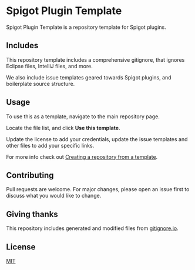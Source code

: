 # Spigot Plugin Template

Spigot Plugin Template is a repository template for Spigot plugins.

## Includes

This repository template includes a comprehensive gitignore, that ignores Eclipse files, IntelliJ files, and more.

We also include issue templates geared towards Spigot plugins, and boilerplate source structure.

## Usage

To use this as a template, navigate to the main repository page.

Locate the file list, and click **Use this template**.

Update the license to add your credentials, update the issue templates and other files to add your specific links.

For more info check out [Creating a repository from a template](https://help.github.com/en/github/creating-cloning-and-archiving-repositories/creating-a-repository-from-a-template).

## Contributing
Pull requests are welcome. For major changes, please open an issue first to discuss what you would like to change.

## Giving thanks
This repository includes generated and modified files from [gitignore.io](https://www.toptal.com/developers/gitignore).

## License
[MIT](https://choosealicense.com/licenses/mit/)